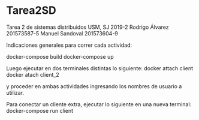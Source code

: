 # Tarea2SD
Tarea 2 de sistemas distribuidos USM, SJ 2019-2
Rodrigo Álvarez 201573587-5
Manuel Sandoval 201573604-9

Indicaciones generales para correr cada actividad:

docker-compose build
docker-compose up
 
 Luego ejecutar en dos terminales distintas lo siguiente:
 docker attach client
 docker atach client_2
 
 y proceder en ambas actividades ingresando los nombres de usuario a utilizar.
 
 Para conectar un cliente extra, ejecutar lo siguiente en una nueva terminal:
 docker-compose run client
